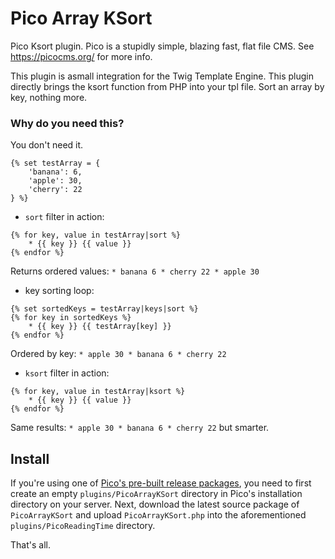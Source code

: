 # Pico Array KSort

Pico Ksort plugin. Pico is a stupidly simple, blazing fast, flat file CMS. See https://picocms.org/ for more info.

This plugin is asmall integration for the Twig Template Engine. This plugin directly brings the ksort function from PHP into your tpl file. Sort an array by key, nothing more.

### Why do you need this?

You don't need it.

```
{% set testArray = {
    'banana': 6,
    'apple': 30,
    'cherry': 22
} %}
```
* `sort` filter in action:
```
{% for key, value in testArray|sort %}
    * {{ key }} {{ value }}
{% endfor %}
```
Returns ordered values: `* banana 6 * cherry 22 * apple 30`

* key sorting loop:
```
{% set sortedKeys = testArray|keys|sort %}
{% for key in sortedKeys %}
    * {{ key }} {{ testArray[key] }}
{% endfor %}
```
Ordered by key: `* apple 30 * banana 6 * cherry 22`
* `ksort` filter in action:
```
{% for key, value in testArray|ksort %}
    * {{ key }} {{ value }}
{% endfor %}
```
Same results: `* apple 30 * banana 6 * cherry 22` but smarter.

## Install

If you're using one of [Pico's pre-built release packages](https://github.com/picocms/Pico/releases/latest), you need to first create an empty `plugins/PicoArrayKSort` directory in Pico's installation directory on your server. Next, download the latest source package of `PicoArrayKSort` and upload `PicoArrayKSort.php` into the aforementioned `plugins/PicoReadingTime` directory.

That's all.
